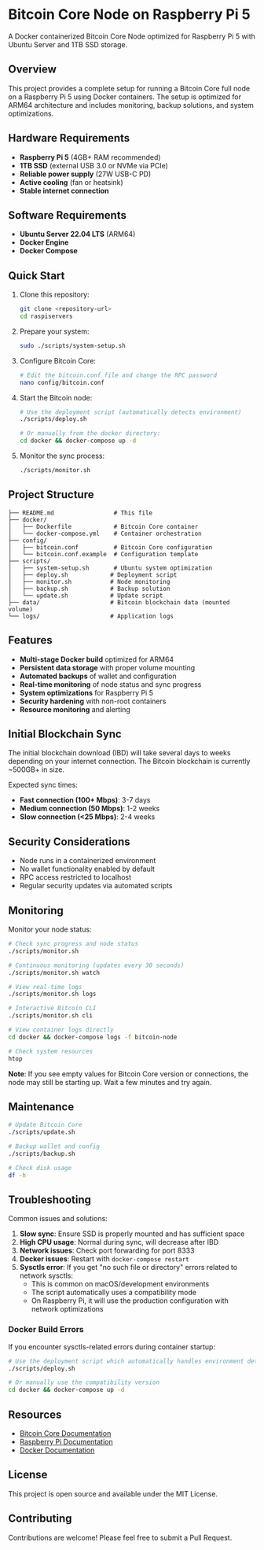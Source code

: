 # Bitcoin Core Node on Raspberry Pi 5

A Docker containerized Bitcoin Core Node optimized for Raspberry Pi 5 with Ubuntu Server and 1TB SSD storage.

## Overview

This project provides a complete setup for running a Bitcoin Core full node on a Raspberry Pi 5 using Docker containers. The setup is optimized for ARM64 architecture and includes monitoring, backup solutions, and system optimizations.

## Hardware Requirements

- **Raspberry Pi 5** (4GB+ RAM recommended)
- **1TB SSD** (external USB 3.0 or NVMe via PCIe)
- **Reliable power supply** (27W USB-C PD)
- **Active cooling** (fan or heatsink)
- **Stable internet connection**

## Software Requirements

- **Ubuntu Server 22.04 LTS** (ARM64)
- **Docker Engine**
- **Docker Compose**

## Quick Start

1. Clone this repository:

   ```bash
   git clone <repository-url>
   cd raspiservers
   ```

2. Prepare your system:

   ```bash
   sudo ./scripts/system-setup.sh
   ```

3. Configure Bitcoin Core:

   ```bash
   # Edit the bitcoin.conf file and change the RPC password
   nano config/bitcoin.conf
   ```

4. Start the Bitcoin node:

   ```bash
   # Use the deployment script (automatically detects environment)
   ./scripts/deploy.sh

   # Or manually from the docker directory:
   cd docker && docker-compose up -d
   ```

5. Monitor the sync process:
   ```bash
   ./scripts/monitor.sh
   ```

## Project Structure

```
├── README.md                 # This file
├── docker/
│   ├── Dockerfile            # Bitcoin Core container
│   └── docker-compose.yml    # Container orchestration
├── config/
│   ├── bitcoin.conf          # Bitcoin Core configuration
│   └── bitcoin.conf.example  # Configuration template
├── scripts/
│   ├── system-setup.sh       # Ubuntu system optimization
│   ├── deploy.sh            # Deployment script
│   ├── monitor.sh           # Node monitoring
│   ├── backup.sh            # Backup solution
│   └── update.sh            # Update script
├── data/                    # Bitcoin blockchain data (mounted volume)
└── logs/                    # Application logs
```

## Features

- **Multi-stage Docker build** optimized for ARM64
- **Persistent data storage** with proper volume mounting
- **Automated backups** of wallet and configuration
- **Real-time monitoring** of node status and sync progress
- **System optimizations** for Raspberry Pi 5
- **Security hardening** with non-root containers
- **Resource monitoring** and alerting

## Initial Blockchain Sync

The initial blockchain download (IBD) will take several days to weeks depending on your internet connection. The Bitcoin blockchain is currently ~500GB+ in size.

Expected sync times:

- **Fast connection (100+ Mbps)**: 3-7 days
- **Medium connection (50 Mbps)**: 1-2 weeks
- **Slow connection (<25 Mbps)**: 2-4 weeks

## Security Considerations

- Node runs in a containerized environment
- No wallet functionality enabled by default
- RPC access restricted to localhost
- Regular security updates via automated scripts

## Monitoring

Monitor your node status:

```bash
# Check sync progress and node status
./scripts/monitor.sh

# Continuous monitoring (updates every 30 seconds)
./scripts/monitor.sh watch

# View real-time logs
./scripts/monitor.sh logs

# Interactive Bitcoin CLI
./scripts/monitor.sh cli

# View container logs directly
cd docker && docker-compose logs -f bitcoin-node

# Check system resources
htop
```

**Note**: If you see empty values for Bitcoin Core version or connections, the node may still be starting up. Wait a few minutes and try again.

## Maintenance

```bash
# Update Bitcoin Core
./scripts/update.sh

# Backup wallet and config
./scripts/backup.sh

# Check disk usage
df -h
```

## Troubleshooting

Common issues and solutions:

1. **Slow sync**: Ensure SSD is properly mounted and has sufficient space
2. **High CPU usage**: Normal during sync, will decrease after IBD
3. **Network issues**: Check port forwarding for port 8333
4. **Docker issues**: Restart with `docker-compose restart`
5. **Sysctls error**: If you get "no such file or directory" errors related to network sysctls:
   - This is common on macOS/development environments
   - The script automatically uses a compatibility mode
   - On Raspberry Pi, it will use the production configuration with network optimizations

### Docker Build Errors

If you encounter sysctls-related errors during container startup:

```bash
# Use the deployment script which automatically handles environment detection
./scripts/deploy.sh

# Or manually use the compatibility version
cd docker && docker-compose up -d
```

## Resources

- [Bitcoin Core Documentation](https://bitcoin.org/en/bitcoin-core/)
- [Raspberry Pi Documentation](https://www.raspberrypi.org/documentation/)
- [Docker Documentation](https://docs.docker.com/)

## License

This project is open source and available under the MIT License.

## Contributing

Contributions are welcome! Please feel free to submit a Pull Request.
